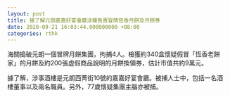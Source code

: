 ```yaml
---
layout: post
title: 據了解元朗嘉嘉好宴會廳涉嫌售賣冒牌恆香月餅及月餅券
date: 2020-09-21 16:03:44.000000000 +08:00
categories: rthk
---
```


海關搗破元朗一個冒牌月餅集團，拘捕4人。檢獲約340盒懷疑假冒「恆香老餅家」的月餅及約200張虛假商品說明的月餅換領券，估計市值共約9萬元。　

據了解，涉事酒樓是元朗西菁街10號的嘉嘉好宴會廳。被捕人士中，包括一名酒樓董事以及兩名職員。另外，77歲懷疑集團主腦亦被捕。
